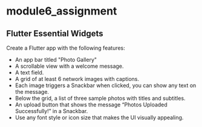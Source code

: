 # module6_assignment

## Flutter Essential Widgets
Create a Flutter app with the following features:

- An app bar titled "Photo Gallery"
- A scrollable view with a welcome message.
- A text field.
- A grid of at least 6 network images with captions.
- Each image triggers a Snackbar when clicked, you can show any text on the message.
- Below the grid, a list of three sample photos with titles and subtitles.
- An upload button that shows the message “Photos Uploaded Successfully!” in a Snackbar.
- Use any font style or icon size that makes the UI visually appealing.



